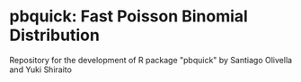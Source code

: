 # pbquick: Fast Poisson Binomial Distribution

Repository for the development of R package "pbquick" by Santiago Olivella and Yuki Shiraito
